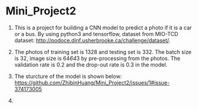 # Mini_Project2

1. This is a project for building a CNN model to predict a photo if it is a car or a bus. By using python3 and tensorflow, dataset from MIO-TCD dataset: http://podoce.dinf.usherbrooke.ca/challenge/dataset/. 

2. The photos of training set is 1328 and testing set is 332. The batch size is 32, image size is 64*64*3 by pre-processing from the photos. The validation rate is 0.2 and the drop-out rate is 0.3 in the model.

3. The sturcture of the model is shown below:
https://github.com/ZhibinHuang/Mini_Project2/issues/1#issue-374173005

4. 

